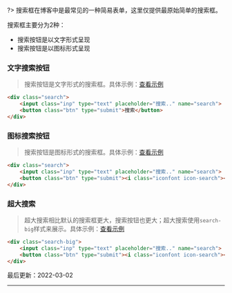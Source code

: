 ?> 搜索框在博客中是最常见的一种简易表单，这里仅提供最原始简单的搜索框。

搜索框主要分为2种：
* 搜索按钮是以文字形式呈现
* 搜索按钮是以图标形式呈现

### 文字搜索按钮

> 搜索按钮是文字形式的搜索框。具体示例：[查看示例](https://www.blogui.cn/design/view.html?pageurl=https://www.blogui.cn/examples/component-search.html)

```html
<div class="search">
    <input class="inp" type="text" placeholder="搜索.." name="search">
    <button class="btn" type="submit">搜索</button>
</div>
```

### 图标搜索按钮

> 搜索按钮是图标形式的搜索框。具体示例：[查看示例](https://www.blogui.cn/design/view.html?pageurl=https://www.blogui.cn/examples/component-search.html)

```html
<div class="search">
    <input class="inp" type="text" placeholder="搜索.." name="search">
    <button class="btn" type="submit"><i class="iconfont icon-search"></i></button>
</div>
```

### 超大搜索

> 超大搜索相比默认的搜索框更大，搜索按钮也更大；超大搜索使用`search-big`样式来展示。具体示例：[查看示例](https://www.blogui.cn/design/view.html?pageurl=https://www.blogui.cn/examples/component-search.html)

```html
<div class="search-big">
    <input class="inp" type="text" placeholder="搜索.." name="search">
    <button class="btn" type="submit"><i class="iconfont icon-search"></i></button>
</div>
```

最后更新：2022-03-02

---
